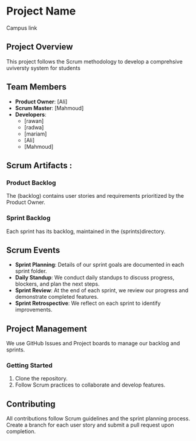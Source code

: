 # Project Name
Campus link
## Project Overview
This project follows the Scrum methodology to develop a comprehsive uviversty system for students

## Team Members
- **Product Owner**: [Ali]
- **Scrum Master**: [Mahmoud]
- **Developers**:
  - [rawan]
  - [radwa]
  - [mariam]
  - [Ali]
  - [Mahmoud]

## Scrum Artifacts : 

### Product Backlog
The (backlog) contains user stories and requirements prioritized by the Product Owner.

### Sprint Backlog
Each sprint has its backlog, maintained in the (sprints)directory.

## Scrum Events

- **Sprint Planning**: Details of our sprint goals are documented in each sprint folder.
- **Daily Standup**: We conduct daily standups to discuss progress, blockers, and plan the next steps.
- **Sprint Review**: At the end of each sprint, we review our progress and demonstrate completed features.
- **Sprint Retrospective**: We reflect on each sprint to identify improvements.

## Project Management
We use GitHub Issues and Project boards to manage our backlog and sprints.

### Getting Started
1. Clone the repository.
2. Follow Scrum practices to collaborate and develop features.

## Contributing
All contributions follow Scrum guidelines and the sprint planning process. Create a branch for each user story and submit a pull request upon completion.
